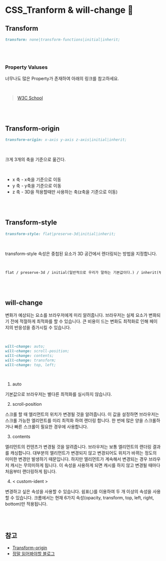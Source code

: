 # CSS_Tranform & will-change :tada:

## Transform

```markdown
transform: none|transform-functions|initial|inherit;
```

<br>
<br>

### Property Valuses

너무나도 많은 Property가 존재하여 아래의 링크를 참고하세요.

<br>

> [W3C School](https://www.w3schools.com/cssref/css3_pr_transform.asp)

<br>
<br>

## Transform-origin

```markdown
transform-origin: x-axis y-axis z-axis|initial|inherit;
```

<br>

크게 3개의 축을 기준으로 옮긴다.

<br>

- x 축 - x축을 기준으로 이동
- y 축 - y축을 기준으로 이동
- z 축 - 3D을 적용할때만 사용하는 축(z축을 기준으로 이동)

<br>
<br>

## Transform-style

```markdown
transform-style: flat|preserve-3d|initial|inherit;
```

<br>

transform-style 속성은 중첩된 요소가 3D 공간에서 렌더링되는 방법을 지정합니다.

<br>

```markdown
flat / preserve-3d / initial(일반적으로 우리가 말하는 기본값이다.) / inherit(부모요소에서 값을 상속해야한다.)
```

<br>
<br>

## will-change

변화가 예상되는 요소를 브라우저에게 미리 알려줍니다. 브라우저는 실제 요소가 변화되기 전에 적절하게 최적화를 할 수 있습니다. 큰 비용이 드는 변화도 최적화로 인해 페이지의 반응성을 증가시킬 수 있습니다.

<br>

```markdown
will-change: auto;
will-change: scroll-position;
will-change: contents;
will-change: transform;
will-change: top, left;
```

<br>


1. auto
 
기본값으로 브라우저는 별다른 최적화를 실시하지 않습니다.

2. scroll-position

스크롤 할 때 엘리먼트의 위치가 변경될 것을 알려줍니다. 이 값을 설정하면 브라우저는 스크롤 가능한 엘리먼트를 미리 최적화 하여 랜더링 합니다. 한 번에 많은 양을 스크롤하거나 빠른 스크롤이 필요한 경우에 사용합니다.

3. contents

엘리먼트의 컨텐츠가 변경될 것을 알려줍니다. 브라우저는 보통 엘리먼트의 랜더링 결과를 캐싱합니다. 대부분의 엘리먼트가 변경되지 않고 변경되어도 위치가 바뀌는 정도의 미미한 변경만 발생하기 때문입니다. 하지만 엘리먼트가 계속해서 변경되는 경우 브라우저 캐시는 무의미하게 됩니다. 이 속성을 사용하게 되면 캐시를 하지 않고 변경될 때마다 처음부터 랜더링하게 됩니다.

4. \< custom-ident \>

변경하고 싶은 속성을 사용할 수 있습니다. 쉼표(,)를 이용하여 두 개 이상의 속성을 사용할 수 있습니다. 크롬에서는 현재 6가지 속성(opacity, transform, top, left, right, bottom)만 적용됩니다.

<br>
<br>

## 참고

- [Transform-origin](https://www.w3schools.com/cssref/css3_pr_transform-origin.asp)
- [정말 읽어봐야할 블로그](http://wit.nts-corp.com/2017/06/05/4571)